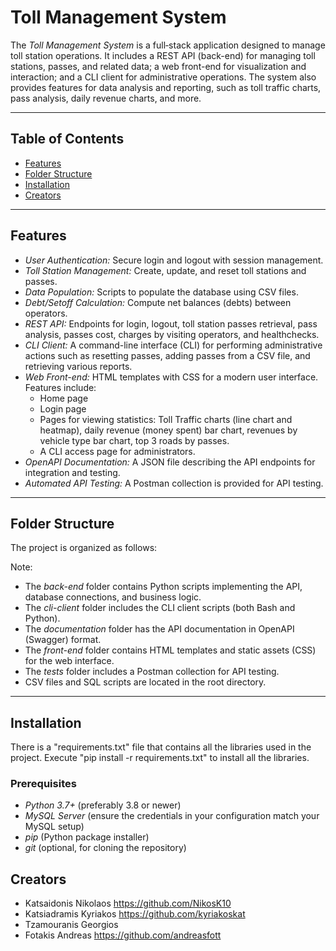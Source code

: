 # Toll Management System

The *Toll Management System* is a full‐stack application designed to manage toll station operations. It includes a REST API (back-end) for managing toll stations, passes, and related data; a web front-end for visualization and interaction; and a CLI client for administrative operations. The system also provides features for data analysis and reporting, such as toll traffic charts, pass analysis, daily revenue charts, and more.

---

## Table of Contents

- [Features](#features)
- [Folder Structure](#folder-structure)
- [Installation](#installation)
- [Creators](#Creators)



---

## Features

- *User Authentication:* Secure login and logout with session management.
- *Toll Station Management:* Create, update, and reset toll stations and passes.
- *Data Population:* Scripts to populate the database using CSV files.
- *Debt/Setoff Calculation:* Compute net balances (debts) between operators.
- *REST API:* Endpoints for login, logout, toll station passes retrieval, pass analysis, passes cost, charges by visiting operators, and healthchecks.
- *CLI Client:* A command-line interface (CLI) for performing administrative actions such as resetting passes, adding passes from a CSV file, and retrieving various reports.
- *Web Front-end:* HTML templates with CSS for a modern user interface. Features include:
  - Home page
  - Login page
  - Pages for viewing statistics: Toll Traffic charts (line chart and heatmap), daily revenue (money spent) bar chart, revenues by vehicle type bar chart, top 3 roads by passes.
  - A CLI access page for administrators.
- *OpenAPI Documentation:* A JSON file describing the API endpoints for integration and testing.
- *Automated API Testing:* A Postman collection is provided for API testing.

---

## Folder Structure

The project is organized as follows:

Note:  
- The *back-end* folder contains Python scripts implementing the API, database connections, and business logic.
- The *cli-client* folder includes the CLI client scripts (both Bash and Python).
- The *documentation* folder has the API documentation in OpenAPI (Swagger) format.
- The *front-end* folder contains HTML templates and static assets (CSS) for the web interface.
- The *tests* folder includes a Postman collection for API testing.
- CSV files and SQL scripts are located in the root directory.

---

## Installation
There is a "requirements.txt" file that contains all the libraries used in the project.
Execute "pip install -r requirements.txt" to install all the libraries.


### Prerequisites

- *Python 3.7+* (preferably 3.8 or newer)
- *MySQL Server* (ensure the credentials in your configuration match your MySQL setup)
- *pip* (Python package installer)
- *git* (optional, for cloning the repository)

## Creators  
- Katsaidonis Nikolaos https://github.com/NikosK10
- Katsiadramis Kyriakos https://github.com/kyriakoskat  
- Tzamouranis Georgios  
- Fotakis Andreas https://github.com/andreasfott

 



